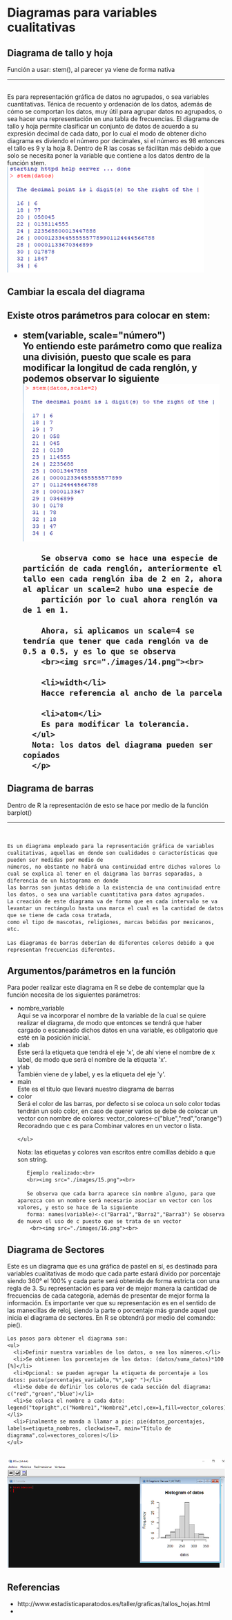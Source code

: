 <h1>Diagramas para variables cualitativas</h1>
<h2>Diagrama de tallo y hoja</h2>
<p>
  Función a usar: stem(), al parecer ya viene de forma nativa<hr><br>
  Es para representación gráfica de datos no agrupados, o sea variables cuantitativas.
  Ténica de recuento y ordenación de los datos, además de cómo se comportan los datos, muy útil para agrupar datos no agrupados, o sea hacer una representación en una tabla 
  de frecuencias.
  El diagrama de tallo y hoja permite clasificar un conjunto de datos de acuerdo a su expresión decimal de cada dato, por lo cual el modo de obtener dicho diagrama es diviendo el 
  número por decimales, si el número es 98 entonces el tallo es 9 y la hoja 8. Dentro de R las cosas se fácilitan más debido a que solo se necesita poner la variable que 
  contiene a los datos dentro de la función stem.
  <br><img src="./images/12.png"><br>
  
</p>

<div>
  <h2>Cambiar la escala del diagrama<h2>
    <p>
      Existe otros parámetros para colocar en stem:
      <ul>
        <li>stem(variable, scale="número")</li>
        Yo entiendo este parámetro como que realiza una división, puesto que scale es para modificar la longitud de cada renglón, y podemos observar lo siguiente
        <br><img src="./images/13.png"><br>
        
        Se observa como se hace una especie de partición de cada renglón, anteriormente el tallo een cada renglón iba de 2 en 2, ahora al aplicar un scale=2 hubo una especie de 
        partición por lo cual ahora renglón va de 1 en 1.
        
        Ahora, si aplicamos un scale=4 se tendría que tener que cada renglón va de 0.5 a 0.5, y es lo que se observa
        <br><img src="./images/14.png"><br>
        
        <li>width</li>
        Hacce referencia al ancho de la parcela
        
        <li>atom</li>
        Es para modificar la tolerancia.
      </ul>
      Nota: los datos del diagrama pueden ser copiados
      </p>
</div>

<div>
  <h2>Diagrama de barras</h2>
  <p>
    Dentro de R la representación de esto se hace por medio de la función barplot()<hr><br>
    
    Es un diagrama empleado para la representación gráfica de variables cualitativas, aquellas en donde son cualidades o características que pueden ser medidas por medio de 
    números, no obstante no habrá una continuidad entre dichos valores lo cual se explica al tener en el daigrama las barras separadas, a diferencia de un histograma en donde
    las barras son juntas debido a la existencia de una continuidad entre los datos, o sea una variable cuantitativa para datos agrupados.
    La creación de este diagrama va de forma que en cada intervalo se va levantar un rectángulo hasta una marca el cual es la cantidad de datos que se tiene de cada cosa tratada,
    como el tipo de mascotas, religiones, marcas bebidas por mexicanos, etc.
    
    Las diagramas de barras deberían de diferentes colores debido a que representan frecuencias diferentes.
  </p>
  <h2>Argumentos/parámetros en la función</h2>
   <p>
     Para poder realizar este diagrama en R se debe de contemplar que la función necesita de los siguientes parámetros:
     <ul>
       <li>nombre_variable</li>
       Aquí se va incorporar el nombre de la variable de la cual se quiere realizar el diagrama, de modo que entonces se tendrá que haber cargado o 
       escaneado dichos datos en una variable, es obligatorio que esté en la posición inicial.
       <li>xlab</li> 
       Este será la etiqueta que tendrá el eje 'x', de ahí viene el nombre de x label, de modo que será el nombre de la etiqueta 'x'.
       <li>ylab</li>
       También viene de y label, y es la etiqueta del eje 'y'.
       <li>main</li>
       Este es el título que llevará nuestro diagrama de barras
       <li>color</li>
       Será el color de las barras, por defecto si se coloca un solo color todas tendrán un solo color, en caso de querer varios se debe de colocar un vector con nombre de 
       colores: vector_colores<-c("blue","red","orange")
       Recoradndo que c es para Combinar valores en un vector o lista.
         
    </ul>
  Nota: las etiquetas y colores van escritos entre comillas debido a que son string. 
       
       Ejemplo realizado:<br>
       <br><img src="./images/15.png"><br>
       
       Se observa que cada barra aparece sin nombre alguno, para que aparezca con un nombre será necesario asociar un vector con los valores, y esto se hace de la siguiente 
       forma: names(variable)<-c("Barra1","Barra2","Barra3") Se observa de nuevo el uso de c puesto que se trata de un vector
        <br><img src="./images/16.png"><br>
  </p>
</div>

<div>
  <h2>Diagrama de Sectores</h2>
  <p>
    Este es un diagrama que es una gráfica de pastel en sí, es destinada para variables cualitativas de modo que cada parte estará divido por porcentaje siendo 360° el 100%
    y cada parte será obtenida de forma estricta con una regla de 3. Su representación es para ver de mejor manera la cantidad de frecuencias de cada categoría, además de presentar de mejor forma la información. Es importante ver que su representación es en el sentido de las manecillas de reloj, siendo la parte o porcentaje más grande aquel
    que inicia el diagrama de sectores.
    En R se obtendrá por medio del comando: pie().
    
    Los pasos para obtener el diagrama son:
    <ul>
      <li>Definir nuestra variables de los datos, o sea los números.</li>
      <li>Se obtienen los porcentajes de los datos: (datos/suma_datos)*100 [%]</li>
      <li>Opcional: se pueden agregar la etiqueta de porcentaje a los datos: paste(porcentajes_variable,"%",sep" ")</li>
      <li>Se debe de definir los colores de cada sección del diagrama: c("red","green","blue")</li>
      <li>Se coloca el nombre a cada dato: legend("topright",c("Nombre1","Nombre2",etc),cex=1,fill=vector_colores)</li>
      <li>Finalmente se manda a llamar a pie: pie(datos_porcentajes, labels=etiqueta_nombres, clockwise=T, main="Título de diagrama",col=vectores_colores)</li>
    </ul>
  <br><img src="./images/17.png"><br>
    
  </p>
</div>


<h2>Referencias</h2>
  <ul>
    <li>http://www.estadisticaparatodos.es/taller/graficas/tallos_hojas.html<li>
  </ul>
